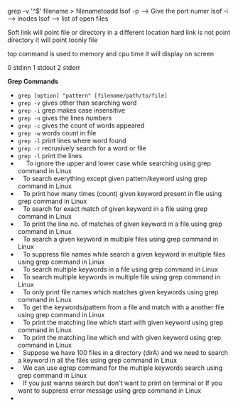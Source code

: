 grep -v '^$' filename > filenametoadd
lsof -p --> Give the port numer
lsof -i --> inodes
lsof --> list of open files

Soft link will point file or directory in a different location
hard link is not point directory it will point toonly file 

top command is used to memory and cpu time it will display on screen

0 stdinn
1 stdout
2 stderr

**Grep Commands**
- `grep [option] "pattern" [filename/path/to/file]`
- `grep -v` gives other than searching word 
- `grep -i` grep makes case insensitive
- `grep -n` gives the lines numbers
- `grep -c` gives the count of words appeared
- `grep -w` words count in file
- `grep -l` print lines where word found
- `grep -r` recrusively search for a word or file
- `grep -l` print the lines 
- `  ` To ignore the upper and lower case while searching using grep command in Linux
- ` ` To search everything except given pattern/keyword using grep command in Linux
- ` ` To print how many times (count) given keyword present in file using grep command in Linux
- ` ` To search for exact match of given keyword in a file using grep command in Linux
- ` ` To print the line no. of matches of given keyword in a file using grep command in Linux
- ` ` To search a given keyword in multiple files using grep command in Linux
- ` ` To suppress file names while search a given keyword in multiple files using grep command in Linux
- ` ` To search multiple keywords in a file using grep command in Linux
- ` ` To search multiple keywords in multiple file using grep command in Linux
- ` ` To only print file names which matches given keywords using grep command in Linux
- ` ` To get the keywords/pattern from a file and match with a another file using grep command in Linux
- ` ` To print the matching line which start with given keyword using grep command in Linux
- ` ` To print the matching line which end with given keyword using grep command in Linux
- ` ` Suppose we have 100 files in a directory (dirA) and we need to search a keyword in all the files using grep command in Linux
- ` ` We can use egrep command for the multiple keywords search using grep command in Linux
- ` ` If you just wanna search but don't want to print on terminal or If you want to suppress error message using grep command in Linux
- 



